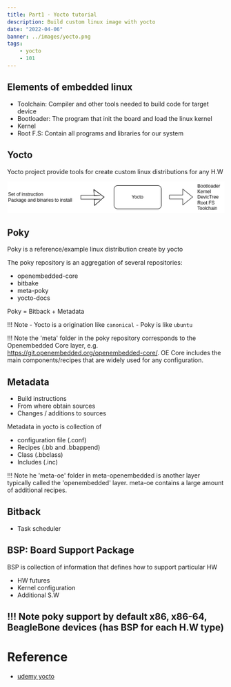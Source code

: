 ```yaml
---
title: Part1 - Yocto tutorial
description: Build custom linux image with yocto
date: "2022-04-06"
banner: ../images/yocto.png
tags:
    - yocto
    - 101
---
```


## Elements of embedded linux
- Toolchain: Compiler and other tools needed to build code for target device
- Bootloader: The program that init the board and load the linux kernel
- Kernel
- Root F.S: Contain all programs and libraries for our system

## Yocto
Yocto project provide tools for create custom linux distributions for any H.W


![](images/yocto_block.drawio.png)


## Poky
Poky is a reference/example linux distribution create by yocto  

The poky repository is an aggregation of several repositories: 
- openembedded-core
- bitbake
- meta-poky
- yocto-docs

Poky = Bitback + Metadata

!!! Note
    - Yocto is a origination like `canonical`
    - Poky is like `ubuntu`


!!! Note
    the 'meta' folder in the poky repository corresponds to the Openembedded Core layer, e.g. https://git.openembedded.org/openembedded-core/. OE Core includes the main components/recipes that are widely used for any configuration.

## Metadata
- Build instructions
- From where obtain sources 
- Changes / additions to sources

Metadata in yocto is collection of
- configuration file (.conf)
- Recipes (.bb and .bbappend)
- Class (.bbclass)
- Includes (.inc)

!!! Note
    he 'meta-oe' folder in meta-openembedded is another layer typically called the 'openembedded' layer. meta-oe contains a large amount of additional recipes.

## Bitback
- Task scheduler


## BSP: Board Support Package
BSP is collection of information that defines how to support particular HW

- HW futures
- Kernel configuration
- Additional S.W

!!! Note
    poky support by default x86, x86-64, BeagleBone devices (has BSP for each H.W type)
---

# Reference
- [udemy yocto]()